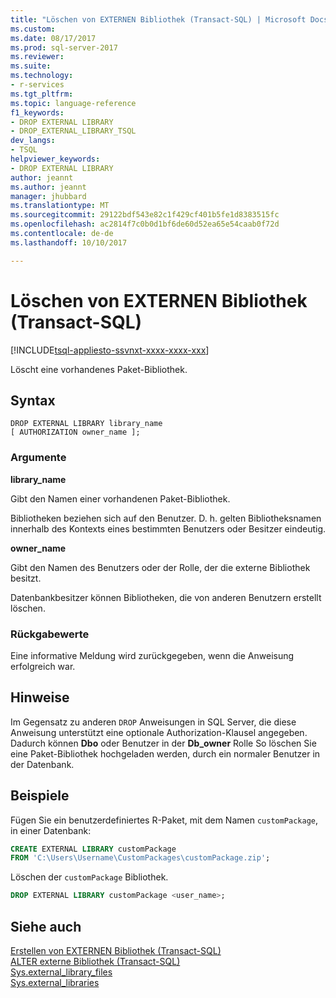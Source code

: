 ```yaml
---
title: "Löschen von EXTERNEN Bibliothek (Transact-SQL) | Microsoft Docs"
ms.custom: 
ms.date: 08/17/2017
ms.prod: sql-server-2017
ms.reviewer: 
ms.suite: 
ms.technology:
- r-services
ms.tgt_pltfrm: 
ms.topic: language-reference
f1_keywords:
- DROP EXTERNAL LIBRARY
- DROP_EXTERNAL_LIBRARY_TSQL
dev_langs:
- TSQL
helpviewer_keywords:
- DROP EXTERNAL LIBRARY
author: jeannt
ms.author: jeannt
manager: jhubbard
ms.translationtype: MT
ms.sourcegitcommit: 29122bdf543e82c1f429cf401b5fe1d8383515fc
ms.openlocfilehash: ac2814f7c0b0d1bf6de60d52ea65e54caab0f72d
ms.contentlocale: de-de
ms.lasthandoff: 10/10/2017

---
```

# <a name="drop-external-library-transact-sql"></a>Löschen von EXTERNEN Bibliothek (Transact-SQL)  
[!INCLUDE[tsql-appliesto-ssvnxt-xxxx-xxxx-xxx](../../includes/tsql-appliesto-ssvnxt-xxxx-xxxx-xxx.md)]  

Löscht eine vorhandenes Paket-Bibliothek.

## <a name="syntax"></a>Syntax  

```
DROP EXTERNAL LIBRARY library_name  
[ AUTHORIZATION owner_name ];  
```

### <a name="arguments"></a>Argumente

**library_name**

Gibt den Namen einer vorhandenen Paket-Bibliothek.

Bibliotheken beziehen sich auf den Benutzer. D. h. gelten Bibliotheksnamen innerhalb des Kontexts eines bestimmten Benutzers oder Besitzer eindeutig.

**owner_name**

Gibt den Namen des Benutzers oder der Rolle, der die externe Bibliothek besitzt.

Datenbankbesitzer können Bibliotheken, die von anderen Benutzern erstellt löschen.

### <a name="return-values"></a>Rückgabewerte

Eine informative Meldung wird zurückgegeben, wenn die Anweisung erfolgreich war.

## <a name="remarks"></a>Hinweise

Im Gegensatz zu anderen `DROP` Anweisungen in SQL Server, die diese Anweisung unterstützt eine optionale Authorization-Klausel angegeben. Dadurch können **Dbo** oder Benutzer in der **Db_owner** Rolle So löschen Sie eine Paket-Bibliothek hochgeladen werden, durch ein normaler Benutzer in der Datenbank.

## <a name="examples"></a>Beispiele

Fügen Sie ein benutzerdefiniertes R-Paket, mit dem Namen `customPackage`, in einer Datenbank:

```sql
CREATE EXTERNAL LIBRARY customPackage 
FROM 'C:\Users\Username\CustomPackages\customPackage.zip';
```

Löschen der `customPackage` Bibliothek.

```sql
DROP EXTERNAL LIBRARY customPackage <user_name>;
```

## <a name="see-also"></a>Siehe auch  
[Erstellen von EXTERNEN Bibliothek (Transact-SQL)](create-external-library-transact-sql.md)  
[ALTER externe Bibliothek (Transact-SQL)](alter-external-library-transact-sql.md)  
[Sys.external_library_files](../../relational-databases/system-catalog-views/sys-external-library-files-transact-sql.md)  
[Sys.external_libraries](../../relational-databases/system-catalog-views/sys-external-libraries-transact-sql.md)  


